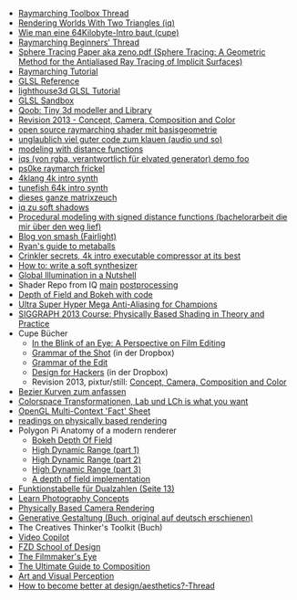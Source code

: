 * [Raymarching Toolbox Thread](http://www.pouet.net/topic.php?which=7931&page=1)
* [Rendering Worlds With Two Triangles (iq)](http://www.iquilezles.org/www/material/nvscene2008/rwwtt.pdf)
* [Wie man eine 64Kilobyte-Intro baut (cupe)](https://entropia.de/GPN12:Wie_man_eine_64Kilobyte-Intro_baut)
* [Raymarching Beginners' Thread](http://www.pouet.net/topic.php?which=7920&page=1)
* [Sphere Tracing Paper aka zeno.pdf (Sphere Tracing: A Geometric Method for the Antialiased Ray Tracing of Implicit Surfaces)](http://citeseerx.ist.psu.edu/viewdoc/download?doi=10.1.1.48.3825&rep=rep1&type=pdf)
* [Raymarching Tutorial](http://www.pouet.net/topic.php?which=8177&page=1)
* [GLSL Reference](http://www.opengl.org/sdk/docs/manglsl/)
* [lighthouse3d GLSL Tutorial](http://www.lighthouse3d.com/opengl/glsl/)
* [GLSL Sandbox](http://glsl.heroku.com)
* [Qoob: Tiny 3d modeller and Library](http://qoob.weebly.com/)
* [Revision 2013 - Concept, Camera, Composition and Color](https://www.youtube.com/watch?v=sgCmCJWUGAc)
* [open source raymarching shader mit basisgeometrie](http://www.mazapan.se/news/2010/07/15/gpu-ray-marching-with-distance-fields/)
* [unglaublich viel guter code zum klauen (audio und so)](http://musicdsp.org)
* [modeling with distance functions](http://www.iquilezles.org/www/articles/distfunctions/distfunctions.htm)
* [iqs (von rgba, verantwortlich für elvated generator) demo foo](http://iquilezles.org/www/)
* [ps0ke raymarch frickel](https://glsl.heroku.com/e#7989.0)
* [4klang 4k intro synth](http://4klang.untergrund.net/)
* [tunefish 64k intro synth](http://www.tunefish-synth.com/)
* [dieses ganze matrixzeuch](https://unspecified.wordpress.com/2012/06/21/calculating-the-gluperspective-matrix-and-other-opengl-matrix-maths/)
* [iq zu soft shadows](http://www.iquilezles.org/www/articles/rmshadows/rmshadows.htm)
* [Procedural modeling with signed distance functions (bachelorarbeit die mir über den weg lief)](http://aka-san.halcy.de/distance_fields_prefinal.pdf)
* [Blog von smash (Fairlight)](http://directtovideo.wordpress.com/)
* [Ryan's guide to metaballs](http://www.geisswerks.com/ryan/BLOBS/blobs.html)
* [Crinkler secrets, 4k intro executable compressor at its best](http://code4k.blogspot.de/2010/12/crinkler-secrets-4k-intro-executable.html)
* [How to: write a soft synthesizer](http://pouet.net/topic.php?which=9432&page=1&x=20&y=10)
* [Global Illumination in a Nutshell](http://www.thepolygoners.com/tutorials/GIIntro/GIIntro.htm)
* Shader Repo from IQ [main](https://github.com/demoscenepassivist/SocialCoding/blob/master/code_demos_jogamp/shaders/raymarchingshaders/hartverdrahtet_development_main.fs) [postprocessing](https://github.com/demoscenepassivist/SocialCoding/blob/master/code_demos_jogamp/shaders/raymarchingshaders/hartverdrahtet_development_post.fs)
* [Depth of Field and Bokeh with code](http://mynameismjp.wordpress.com/2011/04/19/bokeh-ii-the-sequel/)
* [Ultra Super Hyper Mega Anti-Aliasing for Champions](http://www.iryoku.com/smaa/)
* [SIGGRAPH 2013 Course: Physically Based Shading in Theory and Practice](http://blog.selfshadow.com/publications/s2013-shading-course/)
* Cupe Bücher
    * [In the Blink of an Eye: A Perspective on Film Editing](http://www.amazon.de/dp/1879505622)
    * [Grammar of the Shot](http://www.amazon.de/dp/B00EVWHJAM/) (in der Dropbox)
    * [Grammar of the Edit](http://www.amazon.de/dp/0240526007/)
    * [Design for Hackers](http://designforhackers.com/) (in der Dropbox)
    * Revision 2013, pixtur/still: [Concept, Camera, Composition and Color](https://www.youtube.com/watch?v=sgCmCJWUGAc)
* [Bezier Kurven zum anfassen](https://pomax.github.io/bezierinfo/)
* [Colorspace Transformationen, Lab und LCh is what you want](http://www.brucelindbloom.com/index.html?Math.html)
* [OpenGL Multi-Context 'Fact' Sheet](http://blog.gvnott.com/some-usefull-facts-about-multipul-opengl-contexts/)
* [readings on physically based rendering](http://interplayoflight.wordpress.com/2013/12/30/readings-on-physically-based-rendering/)
* Polygon Pi Anatomy of a modern renderer
    * [Bokeh Depth Of Field](http://www.polygonpi.com/?p=752)
    * [High Dynamic Range (part 1)](http://www.polygonpi.com/?p=1006)
    * [High Dynamic Range (part 2)](http://www.polygonpi.com/?p=1074)
    * [High Dynamic Range (part 3)](http://www.polygonpi.com/?p=1112)
    * [A depth of field implementation](http://www.polygonpi.com/?p=867)
* [Funktionstabelle für Dualzahlen (Seite 13)](http://iel2.engr.ucdavis.edu/publication/journal/j_EC1.pdf)
* [Learn Photography Concepts](http://www.cambridgeincolour.com/learn-photography-concepts.htm)
* [Physically Based Camera Rendering](http://extremeistan.wordpress.com/2014/09/24/physically-based-camera-rendering/)
* [Generative Gestaltung (Buch, original auf deutsch erschienen)](https://vimeo.com/15658375)
* The Creatives Thinker's Toolkit (Buch)
* [Video Copilot](http://www.videocopilot.net)
* [FZD School of Design](https://www.youtube.com/user/FZDSCHOOL)
* [The Filmmaker's Eye](http://www.amazon.com/Filmmakers-Eye-Learning-Cinematic-Composition/dp/0240812174/)
* [The Ultimate Guide to Composition](https://fstoppers.com/architecture/ultimate-guide-composition-part-one-just-say-nokeh-31359)
* [Art and Visual Perception](http://www.amazon.com/Art-Visual-Perception-Psychology-Creative/dp/0520243838)
* [How to become better at design/aesthetics?-Thread](http://www.pouet.net/topic.php?which=10448)
